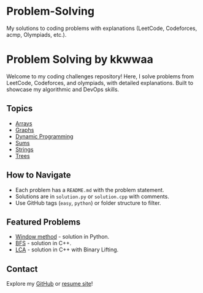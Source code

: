 # Problem-Solving
My solutions to coding problems with explanations (LeetCode, Codeforces, acmp, Olympiads, etc.).

# Problem Solving by kkwwaa

Welcome to my coding challenges repository! Here, I solve problems from LeetCode, Codeforces, and olympiads, with detailed explanations. Built to showcase my algorithmic and DevOps skills.

## Topics
- [Arrays](Arrays/)
- [Graphs](Graphs/)
- [Dynamic Programming](DynamicProgramming/)
- [Sums](Sums/)
- [Strings](Strings/)
- [Trees](Trees/)
  

## How to Navigate
- Each problem has a `README.md` with the problem statement.
- Solutions are in `solution.py` or `solution.cpp` with comments.
- Use GitHub tags (`easy`, `python`) or folder structure to filter.

## Featured Problems
- [Window method](Strings/maximize-the-confusion-of-an-exam) - solution in Python.
- [BFS](https://github.com/kkwwaa/Problem-Solving/blob/main/Graphs/SeaBattle/solution.cs) - solution in C++.
- [LCA](https://github.com/kkwwaa/Problem-Solving/blob/main/Trees/LCA/solution.cs) - solution in C++ with Binary Lifting.

## Contact
Explore my [GitHub](https://github.com/kkwwaa) or [resume site](https://kkwwaa.github.io)!
